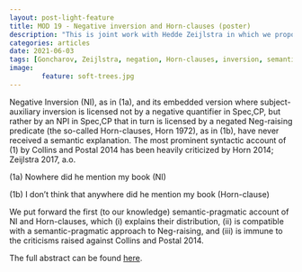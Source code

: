 ```yaml
---
layout: post-light-feature
title: MOD 19 - Negative inversion and Horn-clauses (poster)
description: "This is joint work with Hedde Zeijlstra in which we propose a semantic-pragmattic account of negative inversion and Horn-clauses."
categories: articles
date: 2021-06-03
tags: [Goncharov, Zeijlstra, negation, Horn-clauses, inversion, semantics, pragmatics, NPIs, polarity, emphatic]
image: 
        feature: soft-trees.jpg
---
```


Negative Inversion (NI), as in (1a), and its embedded version where subject-auxiliary inversion is licensed not by a negative quantifier in Spec,CP, but rather by an NPI in Spec,CP that in turn is licensed by a negated Neg-raising predicate (the so-called Horn-clauses, Horn 1972), as in (1b), have never received a semantic explanation. The most prominent syntactic account of (1) by Collins and Postal 2014 has been heavily criticized by Horn 2014; Zeijlstra 2017, a.o.

(1a) Nowhere did he mention my book (NI)

(1b) I don’t think that anywhere did he mention my book (Horn-clause)

We put forward the first (to our knowledge) semantic-pragmatic account of NI and Horn-clauses, which (i) explains their distribution, (ii) is compatible with a semantic-pragmatic approach to Neg-raising, and (iii) is immune to the criticisms raised against Collins and Postal 2014.
 
 The full abstract can be found [here](/docs/negative-inversion-and-Horn-clauses-MOD19.pdf).


